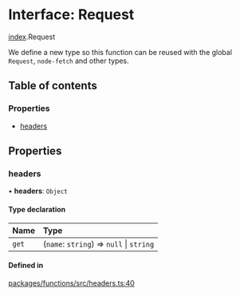 # Interface: Request

[index](../modules/index.md).Request

We define a new type so this function can be reused with
the global `Request`, `node-fetch` and other types.

## Table of contents

### Properties

- [headers](index.Request.md#headers)

## Properties

### headers

• **headers**: `Object`

#### Type declaration

| Name | Type |
| :------ | :------ |
| `get` | (`name`: `string`) => ``null`` \| `string` |

#### Defined in

[packages/functions/src/headers.ts:40](https://github.com/ElProConLag/vercel/blob/main/packages/functions/src/headers.ts#L40)
